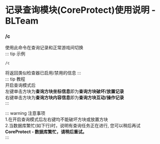 # 记录查询模块(CoreProtect)使用说明 - BLTeam
### /c
使用此命令在查询记录和正常游戏间切换  
::: tip 示例  
```
/c
```
将返回类似检查器已启用/禁用的信息
:::  
::: tip 教程  
开启查询模式后  
左键单击方块为**查询方块坐标信息**即为**查询方块破坏/放置记录**  
右键单击方块为**查询方块内容信息**即为**查询方块互动/操作记录**  
:::  

::: warning 注意事项  
1.在开启查询模式后左右键均不能破坏方块或放置方块  
2.当数据库繁忙(如下行)时，说明有查询任务正在进行, 您可以稍后再试  
**CoreProtect - 数据库繁忙，请稍后重试。**  
:::  
